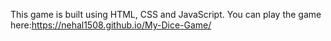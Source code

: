 This game is built using HTML, CSS and JavaScript.
You can play the game here:https://nehal1508.github.io/My-Dice-Game/
